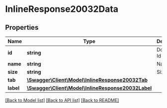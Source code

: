 # InlineResponse20032Data

## Properties
Name | Type | Description | Notes
------------ | ------------- | ------------- | -------------
**id** | **string** | Document Id | [optional] 
**name** | **string** | Name | [optional] 
**size** | **string** | Size | [optional] 
**tab** | [**\Swagger\Client\Model\InlineResponse20032Tab**](InlineResponse20032Tab.md) |  | [optional] 
**label** | [**\Swagger\Client\Model\InlineResponse20032Label**](InlineResponse20032Label.md) |  | [optional] 

[[Back to Model list]](../../README.md#documentation-for-models) [[Back to API list]](../../README.md#documentation-for-api-endpoints) [[Back to README]](../../README.md)

